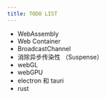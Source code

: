 ```yaml
---
title: TODO LIST
---
```


- WebAssembly
- Web Container
- BroadcastChannel
- 消除异步传染性 （Suspense）
- webGL
- webGPU
- electron 和 tauri
- rust
